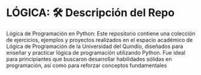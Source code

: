 # LÓGICA: 🛠️ Descripción del Repo
 Lógica de Programación en Python:
 Este repositorio contiene una colección de ejercicios, ejemplos y proyectos realizados en el espacio académico de Lógica de Programación de la Universidad del Quindío, diseñados para enseñar y practicar lógica de programación utilizando Python. Fue ideal para principiantes que buscaron desarrollar 
 habilidades sólidas en programación, así como para reforzar conceptos fundamentales
